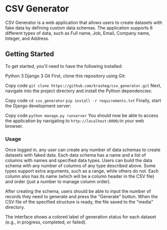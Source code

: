 # CSV Generator

CSV Generator is a web application that allows users to create datasets with fake data by defining custom data schemas. The application supports 6 different types of data, such as Full name, Job, Email, Company name, Integer, and Address.

## Getting Started
To get started, you'll need to have the following installed:

Python 3
Django 3
Git
First, clone this repository using Git:


Copy code
`git clone https://github.com/krasheg/csv_generator.git`
Next, navigate into the project directory and install the Python dependencies:


Copy code
`cd csv_generator`
`pip install -r requirements.txt`
Finally, start the Django development server:

Copy code
`python manage.py runserver`
You should now be able to access the application by navigating to `http://localhost:8000/`in your web browser.

### Usage
Once logged in, any user can create any number of data schemas to create datasets with faked data. Each data schema has a name and a list of columns with names and specified data types. Users can build the data schema with any number of columns of any type described above. Some types support extra arguments, such as a range, while others do not. Each column also has its name (which will be a column header in the CSV file) and order (just a number to manage column order).

After creating the schema, users should be able to input the number of records they need to generate and press the "Generate" button. When the CSV file of the specified structure is ready, the file saved to the "media" directory.

The interface shows a colored label of generation status for each dataset (e.g., in progress, completed, or failed).

